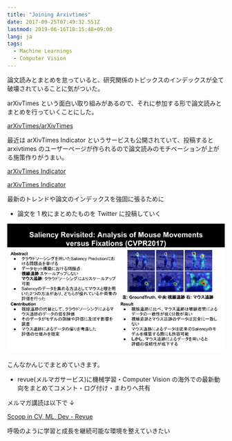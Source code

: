 ```yaml
---
title: "Joining Arxivtimes"
date: 2017-09-25T07:49:32.551Z
lastmod: 2019-06-16T18:15:48+09:00
lang: ja
tags:
  - Machine Learnings
  - Computer Vision
---
```


論文読みとまとめを怠っていると、研究関係のトピックスのインデックスが全て破壊されていることに気がついた。

arXivTimes という面白い取り組みがあるので、それに参加する形で論文読みとまとめを行っていくことにした。

[arXivTimes/arXivTimes](https://github.com/arXivTimes/arXivTimes)

最近は arXivTimes Indicator というサービスも公開されていて、投稿すると arxivtimes のユーザーページが作られるので論文読みのモチベーションが上がる施策作りがうまい。

[arXivTimes Indicator](https://arxivtimes.herokuapp.com/)

[arXivTimes Indicator](https://arxivtimes.herokuapp.com/user/hurutoriya)

最新のトレンドや論文のインデックスを強固に張るために

- 論文を 1 枚にまとめたものを Twitter に投稿していく

![image](/posts/2017-09-25_joining-arxivtimes/images/1.png)

こんなかんじでまとめていきます。

> [](https://twitter.com/hurutoriya/status/909997636391911424)

- revue(メルマガサービス)に機械学習・Computer Vision の海外での最新動向をまとめてコメント・ログ付け・まわりへ共有

メルマガ講読は以下で ↓

[Scoop in CV, ML, Dev - Revue](https://www.getrevue.co/profile/hurutoriya)

呼吸のように学習と成長を継続可能な環境を整えていきたい
